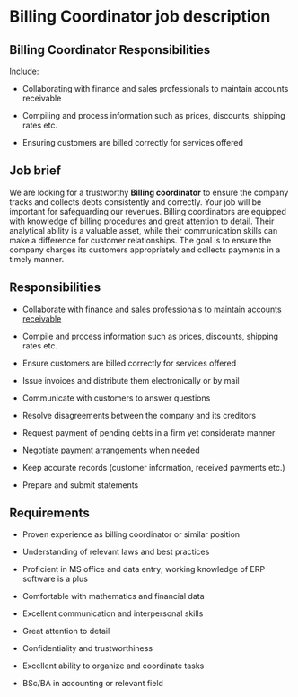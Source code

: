 # Billing Coordinator job description


## Billing Coordinator<b> Responsibilities</b>

Include:

* Collaborating with finance and sales professionals to maintain accounts receivable

* Compiling and process information such as prices, discounts, shipping rates etc.

* Ensuring customers are billed correctly for services offered


## Job brief

We are looking for a trustworthy <b>Billing coordinator</b> to ensure the company tracks and collects debts consistently and correctly. Your job will be important for safeguarding our revenues.
Billing coordinators are equipped with knowledge of billing procedures and great attention to detail. Their analytical ability is a valuable asset, while their communication skills can make a difference for customer relationships.
The goal is to ensure the company charges its customers appropriately and collects payments in a timely manner.


## Responsibilities

* Collaborate with finance and sales professionals to maintain <a href="https://resources.workable.com/accounts-receivable-clerk-job-description">accounts receivable</a>

* Compile and process information such as prices, discounts, shipping rates etc.

* Ensure customers are billed correctly for services offered

* Issue invoices and distribute them electronically or by mail

* Communicate with customers to answer questions

* Resolve disagreements between the company and its creditors

* Request payment of pending debts in a firm yet considerate manner

* Negotiate payment arrangements when needed

* Keep accurate records (customer information, received payments etc.)

* Prepare and submit statements


## Requirements

* Proven experience as billing coordinator or similar position

* Understanding of relevant laws and best practices

* Proficient in MS office and data entry; working knowledge of ERP software is a plus

* Comfortable with mathematics and financial data

* Excellent communication and interpersonal skills

* Great attention to detail

* Confidentiality and trustworthiness

* Excellent ability to organize and coordinate tasks

* BSc/BA in accounting or relevant field
